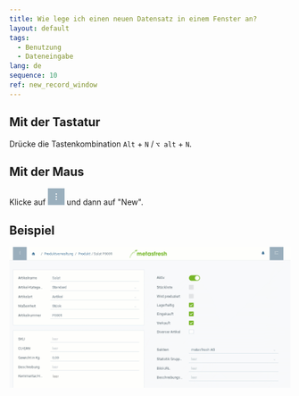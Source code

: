 ```yaml
---
title: Wie lege ich einen neuen Datensatz in einem Fenster an?
layout: default
tags:
  - Benutzung
  - Dateneingabe
lang: de
sequence: 10
ref: new_record_window
---
```


## Mit der Tastatur
Drücke die Tastenkombination `Alt` + `N` / `⌥ alt` + `N`.

## Mit der Maus
Klicke auf ![](assets/actionsmenu_WebUI.png)
und dann auf "New".

## Beispiel
![](assets/neuerdatensatzfenster.gif)

